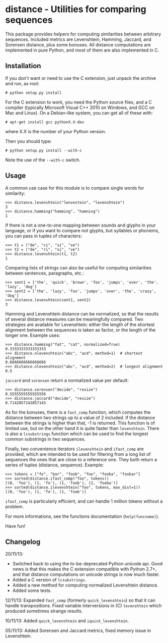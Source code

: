 distance - Utilities for comparing sequences
===============================================

This package provides helpers for computing similarities between arbitrary sequences. Included metrics are Levenshtein, Hamming, Jaccard, and Sorensen distance, plus some bonuses. All distance computations are implemented in pure Python, and most of them are also implemented in C.


Installation
------------

If you don't want or need to use the C extension, just unpack the archive and run, as root:

	# python setup.py install

For the C extension to work, you need the Python source files, and a C compiler (typically Microsoft Visual C++ 2010 on Windows, and GCC on Mac and Linux). On a Debian-like system, you can get all of these with:

	# apt-get install gcc pythonX.X-dev

where X.X is the number of your Python version.

Then you should type:

	# python setup.py install --with-c

Note the use of the `--with-c` switch.


Usage
-----

A common use case for this module is to compare single words for similarity:

	>>> distance.levenshtein("lenvestein", "levenshtein")
	3
	>>> distance.hamming("hamming", "hamning")
	1

If there is not a one-to-one mapping between sounds and glyphs in your language, or if you want to compare not glyphs, but syllables or phonems, you can pass in tuples of characters:

	>>> t1 = ("de", "ci", "si", "ve")
	>>> t2 = ("de", "ri", "si", "ve")
	>>> distance.levenshtein(t1, t2)
	1

Comparing lists of strings can also be useful for computing similarities between sentences, paragraphs, etc.:

	>>> sent1 = ['the', 'quick', 'brown', 'fox', 'jumps', 'over', 'the', 'lazy', 'dog']
	>>> sent2 = ['the', 'lazy', 'fox', 'jumps', 'over', 'the', 'crazy', 'dog']
	>>> distance.levenshtein(sent1, sent2)
	3

Hamming and Levenshtein distance can be normalized, so that the results of several distance measures can be meaningfully compared. Two strategies are available for Levenshtein: either the length of the shortest alignment between the sequences is taken as factor, or the length of the longer one. Example uses:

	>>> distance.hamming("fat", "cat", normalized=True)
	0.3333333333333333
	>>> distance.nlevenshtein("abc", "acd", method=1)  # shortest alignment
	0.6666666666666666
	>>> distance.nlevenshtein("abc", "acd", method=2)  # longest alignment
	0.5

`jaccard` and `sorensen` return a normalized value per default:

	>>> distance.sorensen("decide", "resize")
	0.5555555555555556
	>>> distance.jaccard("decide", "resize")
	0.7142857142857143

As for the bonuses, there is a `fast_comp` function, which computes the distance between two strings up to a value of 2 included. If the distance between the strings is higher than that, -1 is returned. This function is of limited use, but on the other hand it is quite faster than `levenshtein`. There is also a `lcsubstrings` function which can be used to find the longest common substrings in two sequences.

Finally, two convenience iterators `ilevenshtein` and `ifast_comp` are provided, which are intended to be used for filtering from a long list of sequences the ones that are close to a reference one. They both return a series of tuples (distance, sequence). Example:

	>>> tokens = ["fo", "bar", "foob", "foo", "fooba", "foobar"]
	>>> sorted(distance.ifast_comp("foo", tokens))
	[(0, 'foo'), (1, 'fo'), (1, 'foob'), (2, 'fooba')]
	>>> sorted(distance.ilevenshtein("foo", tokens, max_dist=1))
	[(0, 'foo'), (1, 'fo'), (1, 'foob')]

`ifast_comp` is particularly efficient, and can handle 1 million tokens without a problem.

For more informations, see the functions documentation (`help(funcname)`).

Have fun!


Changelog
---------

20/11/13:
* Switched back to using the to-be-deprecated Python unicode api. Good news is that this makes the
C extension compatible with Python 2.7+, and that distance computations on unicode strings is now
much faster.
* Added a C version of `lcsubstrings`.
* Added a new method for computing normalized Levenshtein distance.
* Added some tests.

12/11/13:
Expanded `fast_comp` (formerly `quick_levenshtein`) so that it can handle transpositions.
Fixed variable interversions in (C) `levenshtein` which produced sometimes strange results.

10/11/13:
Added `quick_levenshtein` and `iquick_levenshtein`.

05/11/13:
Added Sorensen and Jaccard metrics, fixed memory issue in Levenshtein.
